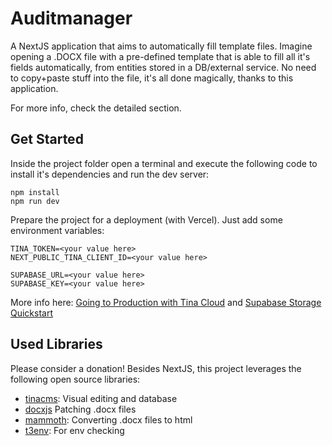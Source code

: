 # Auditmanager

A NextJS application that aims to automatically fill template files. Imagine opening a .DOCX file with a pre-defined template that is able to fill all it's fields automatically, from entities stored in a DB/external service. No need to copy+paste stuff into the file, it's all done magically, thanks to this application. 

For more info, check the detailed section.

## Get Started

Inside the project folder open a terminal and execute the following code to install it's dependencies and run the dev server:

```
npm install
npm run dev
```

Prepare the project for a deployment (with Vercel). Just add some environment variables:

```
TINA_TOKEN=<your value here>
NEXT_PUBLIC_TINA_CLIENT_ID=<your value here>

SUPABASE_URL=<your value here>
SUPABASE_KEY=<your value here>
```

More info here: [Going to Production with Tina Cloud](https://tina.io/docs/tina-cloud/overview/) and [Supabase Storage Quickstart](https://supabase.com/docs/guides/storage/quickstart)

## Used Libraries

Please consider a donation! Besides NextJS, this project leverages the following open source libraries:

- [tinacms](https://github.com/tinacms/tinacms): Visual editing and database
- [docxjs](https://github.com/dolanmiu/docx) Patching .docx files
- [mammoth](https://github.com/mwilliamson/mammoth.js): Converting .docx files to html
- [t3env](https://github.com/t3-oss/t3-env): For env checking